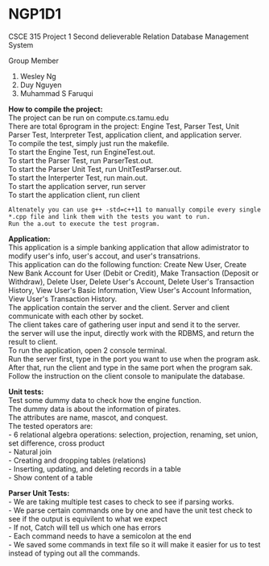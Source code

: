 # NGP1D1
CSCE 315 Project 1 Second delieverable
Relation Database Management System


Group Member

1. Wesley Ng
2. Duy Nguyen
3. Muhammad S Faruqui


<b/>How to compile the project:</b> <br />
	The project can be run on compute.cs.tamu.edu <br />
	There are total 6program in the project: Engine Test, Parser Test, Unit Parser Test, Interpreter Test, application client, and application server. <br />
	To compile the test, simply just run the makefile.<br />
	To start the Engine Test, run EngineTest.out. <br />
	To start the Parser Test, run ParserTest.out. <br />
	To start the Parser Unit Test, run UnitTestParser.out. <br />
	To start the Interperter Test, run main.out. <br />
	To start the application server, run server <br />
	To start the application client, run client <br />
	
	Altenately you can use g++ -std=c++11 to manually compile every single *.cpp file and link them with the tests you want to run. 
	Run the a.out to execute the test program. 
	
<b/>Application:</b> <br />
	This application is a simple banking application that allow adimistrator to modify user's info, user's accout, and user's transatrions. <br />
	This application can do the following function: Create New User, Create New Bank Account for User (Debit or Credit), Make Transaction (Deposit or Withdraw), Delete User, Delete User's Account, Delete User's Transaction History, View User's Basic Information, View User's Account Information, View User's Transaction History. <br />
	The application contain the server and the client. Server and client communicate with each other by socket.<br />
	The client takes care of gathering user input and send it to the server. <br />
	the server will use the input, directly work with the RDBMS, and return the result to client. <br />
	To run the application, open 2 console terminal. <br />
	Run the server first, type in the port you want to use when the program ask. <br />
	After that, run the client and type in the same port when the program sak. <br />
	Follow the instruction on the client console to manipulate the database. <br />
	

<b/>Unit tests:</b> <br />
	Test some dummy data to check how the engine function. <br />
	The dummy data is about the information of pirates. <br />
	The attributes are name, mascot, and conquest. <br />
	The tested operators are: <br />
		- 6 relational algebra operations: selection, projection, renaming, set union, set difference, cross product <br />
		- Natural join <br />
		- Creating and dropping tables (relations) <br />
		- Inserting, updating, and deleting records in a table <br />
		- Show content of a table <br />
		
<b/>Parser Unit Tests:</b> <br />
	- We are taking multiple test cases to check to see if parsing works. <br />
	- We parse certain commands one by one and have the unit test check to see if the output is equivilent to what we expect <br />
	- If not, Catch will tell us which one has errors <br />
	- Each command needs to have a semicolon at the end <br />
	- We saved some commands in text file so it will make it easier for us to test instead of typing out all the commands. <br />
